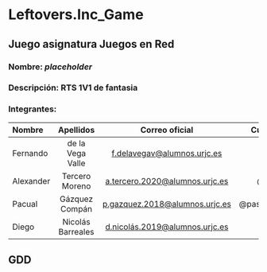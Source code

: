 # Leftovers.Inc_Game
## Juego asignatura Juegos en Red
### Nombre: *placeholder*
### Descripción: RTS 1V1 de fantasia
### Integrantes: 
| Nombre | Apellidos | Correo oficial | Cuenta GitHub |
| :---        |    :----:   |    :----:   |          ---: |
| Fernando | de la Vega Valle | f.delavegav@alumnos.urjc.es | @fernimc96 |
| Alexander | Tercero Moreno | a.tercero.2020@alumnos.urjc.es | @alexandeiro |
| Pacual | Gázquez Compán | p.gazquez.2018@alumnos.urjc.es | @pascualgazquez |
| Diego | Nicolás Barreales| d.nicolás.2019@alumnos.urjc.es | @dieguoin |

## GDD
